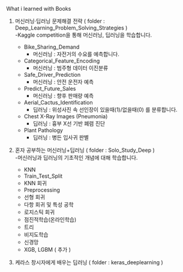 What i learned with Books

1. 머신러닝·딥러닝 문제해결 전략 ( folder : Deep_Learning_Problem_Solving_Strategies )
    <br>
	-Kaggle competition을 통해 머신러닝, 딥러닝을 학습합니다.
	* Bike_Sharing_Demand
		- 머신러닝 : 자전거의 수요를 예측합니다.
	* Categorical_Feature_Encoding
		- 머신러닝 : 범주형 데이터 이진분류
	* Safe_Driver_Prediction
		- 머신러닝 : 안전 운전자 예측
	* Predict_Future_Sales
		- 머신러닝 : 향후 판매량 예측
	* Aerial_Cactus_Identification
		- 딥러닝 : 위성사진 속 선인장이 있을때(1)/없을때(0) 를 분류합니다.
	* Chest X-Ray Images (Pneumonia)
		- 딥러닝 : 흉부 X선 기반 폐렴 진단
	* Plant Pathology
		- 딥러닝 : 병든 입사귀 판별

2. 혼자 공부하는 머신러닝+딥러닝 ( folder : Solo_Study_Deep )
	<br>
	-머신러닝과 딥러닝의 기초적인 개념에 대해 학습합니다.
	* KNN
	* Train_Test_Split
	* KNN 회귀
	* Preprocessing
	* 선형 회귀
	* 다항 회귀 및 특성 공학
	* 로지스틱 회귀
	* 점진적학습(온라인학습)
	* 트리
	* 비지도학습
	* 신경망
	* XGB, LGBM ( 추가 )

3. 케라스 창시자에게 배우는 딥러닝 ( folder : keras_deeplearning )
	
